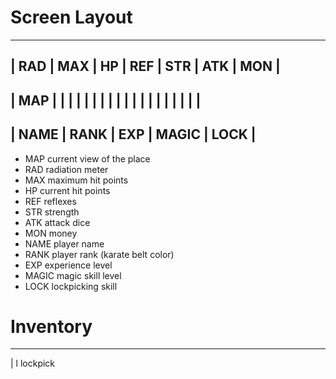 # Screen Layout

------------------------------------------
| RAD | MAX | HP | REF | STR | ATK | MON |
------------------------------------------
|                 MAP                    |
|                                        |
|                                        |
|                                        |
|                                        |
|                                        |
|                                        |
|                                        |
|                                        |
|                                        |
------------------------------------------
| NAME | RANK | EXP | MAGIC | LOCK       |
------------------------------------------

- MAP         current view of the place
- RAD         radiation meter
- MAX         maximum hit points
- HP          current hit points
- REF         reflexes
- STR         strength
- ATK         attack dice
- MON         money
- NAME        player name
- RANK        player rank (karate belt color)
- EXP         experience level
- MAGIC       magic skill level
- LOCK        lockpicking skill

# Inventory

-------------------------------------
| l     lockpick